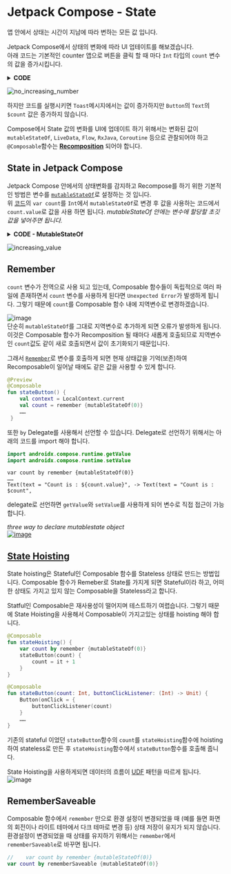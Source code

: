 # Jetpack Compose - State 
앱 안에서 상태는 시간이 지남에 따라 변하는 모든 값 입니다. 

Jetpack Compose에서 상태의 변화에 따라 UI 업테이트를 해보겠습니다. <br>
아래 코드는 기본적인 counter 앱으로 버튼을 클릭 할 때 마다 `Int` 타입의 `count` 변수의 값을 증가시킵니다. 

<details id="dt1">
  <summary> <b>CODE</b> </summary>
  
```kotlin 
  class ComposeStateActivity : ComponentActivity() {
    override fun onCreate(savedInstanceState: Bundle?) {
        super.onCreate(savedInstanceState)
        setContent {
            JetpackComposeFundamentalsTheme {
                Column(
                    modifier = Modifier.fillMaxSize(),
                    verticalArrangement = Arrangement.Center,
                    horizontalAlignment = Alignment.CenterHorizontally
                ) {
                    stateButton()
                }
            }
        }
    }
}

var count = 0

@Preview
@Composable
fun stateButton() {
    val context = LocalContext.current
    Button(onClick = {
        count += 1
        Toast.makeText(context, "Count is : $count", Toast.LENGTH_LONG).show()
    },
        contentPadding = PaddingValues(16.dp),
        border = BorderStroke(3.dp, Color.Black),
        colors = ButtonDefaults.textButtonColors(
            backgroundColor = Color.DarkGray,
            contentColor = Color.White
        )
    ) {
        Text(text = "Count is : $count",
            style = MaterialTheme.typography.h3,
            modifier = Modifier.padding(5.dp)
        )

    }
}
```  
</details>

![no_increasing_number](https://user-images.githubusercontent.com/55622345/173469732-43ebe380-1b02-4841-824e-6bf3e385d429.png)

하지만 코드를 실행시키면 `Toast`메시지에서는 값이 증가하지만 `Button`의 `Text`의 `$count` 값은 증가하지 않습니다. 

Compose에서 State 값의 변화를 UI에 업데이트 하기 위해서는 변화된 값이 `mutableStateOf`, `LiveData`, `Flow`, `RxJava`, `Coroutine` 등으로 관찰되어야 하고 
`@Composable`함수는 [**Recomposition**](https://developer.android.com/jetpack/compose/mental-model#recomposition) 되어야 합니다. 

## State in Jetpack Compose

Jetpack Compose 안에서의 상태변화를 감지하고 Recompose를 하기 위한 기본적인 방법은 변수를 [`mutableStateOf`](https://developer.android.com/reference/kotlin/androidx/compose/runtime/package-summary#mutableStateOf(kotlin.Any,androidx.compose.runtime.SnapshotMutationPolicy))로 설정하는 것 입니다. <br>
위 [코드](#user-content-dt1)의 `var count`를 `Int`에서 `mutableStateOf`로 변경 후 값을 사용하는 코드에서 `count.value`로 값을 사용 하면 됩니다. 
*mutableStateOf 안에는 변수에 할당할 초깃값을 넣어주면 됩니다.*
<details id="dt2">
  <summary> <b>CODE - MutableStateOf</b> </summary>
  
```kotlin 
var count = mutableStateOf(0)

@Preview
@Composable
fun stateButton() {
    val context = LocalContext.current
    Button(onClick = {
        count.value = count.value + 1
        Toast.makeText(context, "Count is : ${count.value}", Toast.LENGTH_LONG).show()
    },
        contentPadding = PaddingValues(16.dp),
        border = BorderStroke(3.dp, Color.Black),
        colors = ButtonDefaults.textButtonColors(
            backgroundColor = Color.DarkGray,
            contentColor = Color.White
        )
    ) {
        Text(text = "Count is : ${count.value}",
            style = MaterialTheme.typography.h3,
            modifier = Modifier.padding(5.dp)
        )

    }
}
```  
</details>

![increasing_value](https://user-images.githubusercontent.com/55622345/173471670-dc46849d-3a4c-4416-9327-46422287d347.png)


## Remember 
`count` 변수가 전역으로 사용 되고 있는데, Composable 함수들이 독립적으로 여러 파일에 존재하면서 `count` 변수를 사용하게 된다면 `Unexpected Error`가 발생하게 됩니다. 그렇기 때문에 `count`를 Composable 함수 내에 지역변수로 변경하겠습니다. 

![image](https://user-images.githubusercontent.com/55622345/173473002-ff43f570-b108-4849-92dc-30a813732038.png) <br>
단순히 `mutableStateOf`를 그대로 지역변수로 추가하게 되면 오류가 발생하게 됩니다. 
이것은 Composable 함수가 Recomposition 될 때마다 새롭게 호출되므로 지역변수인 `count`값도 같이 새로 호출되면서 값이 초기화되기 때문입니다. 

그래서 [`Remember`](https://developer.android.com/reference/kotlin/androidx/compose/runtime/package-summary#remember(kotlin.Function0))로 변수를 호출하게 되면 현재 상태값을 기억(보존)하여 Recomposable이 일어날 때에도 같은 값을 사용할 수 있게 합니다. 

```kotlin 
@Preview
@Composable
fun stateButton() {
    val context = LocalContext.current
    val count = remember {mutableStateOf(0)}
    ……
 }   
```

또한 `by` Delegate를 사용해서 선언할 수 있습니다. Delegate로 선언하기 위해서는 아래의 코드를 import 해야 합니다. 
```kotlin
import androidx.compose.runtime.getValue
import androidx.compose.runtime.setValue
```
```koltin
var count by remember {mutableStateOf(0)}
……
Text(text = "Count is : ${count.value}", -> Text(text = "Count is : $count",
```
delegate로 선언하면 `getValue`와 `setValue`를 사용하게 되어 변수로 직접 접근이 가능합니다. 




*three way to declare mutablestate object* <br>
[![image](https://user-images.githubusercontent.com/55622345/173713529-662cbe12-fe63-4101-88d4-150210cbc806.png)
](https://developer.android.com/jetpack/compose/state#state-in-composables)


## [State Hoisting](https://developer.android.com/jetpack/compose/state#state-hoisting)
State hoisting은 Stateful인 Composable 함수를 Stateless 상태로 만드는 방법입니다. 
Composable 함수가 Remeber로 State를 가지게 되면 Stateful이라 하고, 어떠한 상태도 가지고 있지 않는 Composable을 Stateless라고 합니다. 

Statful인 Composable은 재사용성이 떨어지며 테스트하기 여렵습니다. 그렇기 때문에 State Hoisting을 사용해서 Composable이 가지고있는 상태를 hoisting 해야 합니다. 
```kotlin 
@Composable
fun stateHoisting() {
    var count by remember {mutableStateOf(0)}
    stateButton(count) {
        count = it + 1
    }
}

@Composable
fun stateButton(count: Int, buttonClickListener: (Int) -> Unit) {
    Button(onClick = {
        buttonClickListener(count)
    }
    ……
}
```
기존의 stateful 이었던 `stateButton`함수의 `count`를 `stateHoisting`함수에 hoisting 하여 stateless로 만든 후 `stateHoisting`함수에서 `stateButton`함수를 호출해 줍니다. 

State Hoisting을 사용하게되면 데이터의 흐름이 [UDF](https://developer.android.com/jetpack/compose/architecture#udf) 패턴을 따르게 됩니다. <br>
![image](https://user-images.githubusercontent.com/55622345/173723911-2bb3aa59-a398-43d9-b57b-8dc28fee7679.png)

## RememberSaveable
Composable 함수에서 `remember` 만으로 환경 설정이 변경되었을 때 (예를 들면 화면의 회전이나 라이트 테마에서 다크 테마로 변경 등) 상태 저장이 유지가 되지 않습니다. 
환경설정이 변경되었을 때 상태를 유지하기 위해서는 `remember`에서 `rememberSaveable`로 바꾸면 됩니다. 
```kotlin 
//    var count by remember {mutableStateOf(0)}
var count by rememberSaveable {mutableStateOf(0)}
```

